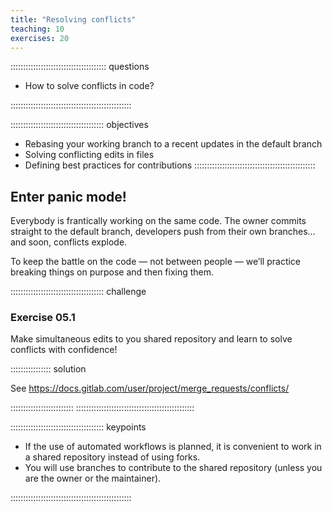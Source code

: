 ```yaml
---
title: "Resolving conflicts"
teaching: 10
exercises: 20
---
```


:::::::::::::::::::::::::::::::::::::: questions

- How to solve conflicts in code?

::::::::::::::::::::::::::::::::::::::::::::::::

::::::::::::::::::::::::::::::::::::: objectives

- Rebasing your working branch to a recent updates in the default branch
- Solving conflicting edits in files
- Defining best practices for contributions
::::::::::::::::::::::::::::::::::::::::::::::::

## Enter panic mode!

Everybody is frantically working on the same code. The owner commits straight to the default branch, developers push from their own branches… and soon, conflicts explode.

To keep the battle on the code — not between people — we’ll practice breaking things on purpose and then fixing them.




::::::::::::::::::::::::::::::::::::: challenge

### Exercise 05.1

Make simultaneous edits to you shared repository and learn to solve conflicts with confidence!


:::::::::::::::: solution

See https://docs.gitlab.com/user/project/merge_requests/conflicts/

:::::::::::::::::::::::::
:::::::::::::::::::::::::::::::::::::::::::::::




::::::::::::::::::::::::::::::::::::: keypoints 

- If the use of automated workflows is planned, it is convenient to work in a shared repository instead of using forks.
- You will use branches to contribute to the shared repository (unless you are the owner or the maintainer).


::::::::::::::::::::::::::::::::::::::::::::::::